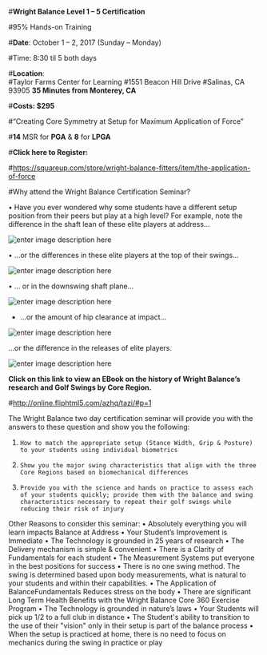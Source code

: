 


#**Wright Balance Level 1 – 5 Certification**  

#95% Hands-on Training

#**Date**:  October 1 – 2, 2017 (Sunday – Monday)

#Time:  8:30 til 5 both days

#**Location**:  
#Taylor Farms Center for Learning 
#1551 Beacon Hill Drive
#Salinas, CA 93905
 **35 Minutes from Monterey, CA**


#**Costs:  $295**

#“Creating Core Symmetry at Setup for Maximum Application of Force”

#**14** MSR for **PGA** & **8** for **LPGA**


#**Click here to Register:**

#https://squareup.com/store/wright-balance-fitters/item/the-application-of-force

#Why attend the Wright Balance Certification Seminar?  

•	Have you ever wondered why some students have a different setup position from their peers but play at a high level?  For example, note the difference in the shaft lean of these elite players at address...

![enter image description here](http://i.imgur.com/MdYVmKf.jpg)


•	...or the differences in these elite players at the top of their swings...

![enter image description here](http://i.imgur.com/qa22rAC.jpg)

•	... or in the downswing shaft plane...

![enter image description here](http://i.imgur.com/872UINZ.jpg) 

   - ...or the amount of hip clearance at impact...

![enter image description here](http://i.imgur.com/sqNEgUj.jpg)

...or the difference in the releases of elite players.

![enter image description here](http://i.imgur.com/mUlE6xk.jpg) 

**Click on this link to view an EBook on the history of Wright Balance’s research and Golf Swings by Core Region.**  

#http://online.fliphtml5.com/azhq/tazi/#p=1 
 
 
The Wright Balance two day certification seminar will provide you with the answers to these question and show you the following:

1.     How to match the appropriate setup (Stance Width, Grip & Posture) to your students using individual biometrics  
2.     Show you the major swing characteristics that align with the three Core Regions based on biomechanical differences  
3.     Provide you with the science and hands on practice to assess each of your students quickly; provide them with the balance and swing characteristics necessary to repeat their golf swings while reducing their risk of injury 

 
Other Reasons to consider this seminar:
•	Absolutely everything you will learn impacts Balance at Address
•	Your Student’s Improvement is Immediate 
•	The Technology is grounded in 25 years of research 
•	The Delivery mechanism is simple & convenient 
•	There is a Clarity of Fundamentals for each student 
•	The Measurement Systems put everyone in the best positions for success 
•	There is no one swing method. The swing is determined based upon body measurements, what is natural to your students and within their capabilities.
•	The Application of BalanceFundamentals Reduces stress on the body 
•	There are significant Long Term Health Benefits with the Wright Balance Core 360 Exercise Program 
•	The Technology is grounded in nature’s laws 
•	Your Students will pick up 1/2 to a full club in distance 
•	The Student's ability to transition to the use of their "vision" only in their setup is part of the balance process 
•	When the setup is practiced at home, there is no need to focus on mechanics during the swing in practice or play 
